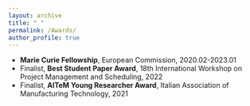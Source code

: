 ```yaml
---
layout: archive
title: " "
permalink: /Awards/
author_profile: true
---
```


* **Marie Curie Fellowship**, European Commission, 2020.02-2023.01
* Finalist, **Best Student Paper Award**, 18th International Workshop on Project Management and Scheduling, 2022
* Finalist, **AITeM Young Researcher Award**, Italian Association of Manufacturing Technology, 2021
